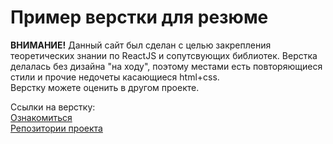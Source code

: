 # Пример верстки для резюме
<b>ВНИМАНИЕ!</b>
 Данный сайт был сделан с целью закрепления теоретических знании по ReactJS и сопутсвующих библиотек. Верстка делалась без дизайна "на ходу", поэтому местами есть повторяющиеся стили и прочие недочеты касающиеся html+css. <br>
Верстку можете оценить в другом проекте.

Ссылки на верстку: <br/>
[Ознакомиться](https://cb98369.tmweb.ru/) <br/>
[Репозитории проекта](https://github.com/SultanMashukov/teplo)